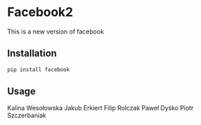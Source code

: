 # Facebook2

This is a new version of facebook

## Installation


```bash
pip install facebook
```

## Usage
Kalina Wesołowska
Jakub Erkiert
Filip Rolczak
Paweł Dyśko
Piotr Szczerbaniak

